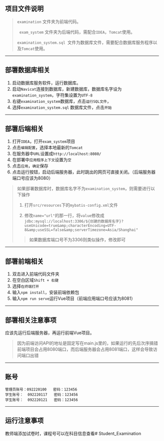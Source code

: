 ## 项目文件说明

>`examination` 文件夹为前端代码。
>
>` exam_system` 文件夹为后端代码，需配合`IDEA`，`Tomcat`使用。
>
>`examination_system.sql `文件为数据库文件，需要配合数据库服务程序以及`Tomcat`使用。

---

## 部署数据库相关

1. 启动数据库服务软件，运行数据库。
2. 启动`Navicat`连接到数据库，新建数据库，数据库名字设为`examination_system`，字符集设置为`UTF-8`
3. 右键`examination_system`数据库，点击`运行SQL文件`，
4. 选择`examination_system.sql` 数据库文件，点击`开始`

---

## 部署后端相关

1. 打开`IDEA`，打开`exam_system`项目
1. 点击`编辑配置`，选择本地最新的`Tomcat`
1. 在服务器中`URL`设置成`http://localhost:8080/`
1. 在部署中`应用程序上下文`设置为`空`
1. 点击`应用`，`确定`保存
1. 点击运行按钮，启动后端服务器，此时跳出的网页可直接关闭。（后端服务器端口号应该为8080）

 >如果部署数据库时，数据库名字不为`examination_system`，则需要进行以下操作
   >
   >1. 打开`src/resources`下的`mybatis-config.xml`文件
   >
   >2. 修改`name="url"`的那一行，将`value`修改成`jdbc:mysql://localhost:3306/${创建的数据库名字}?useUnicode=true&amp;characterEncoding=UTF-8&amp;useSSL=false&amp;serverTimezone=Asia/Shanghai"`
   >
   >   > 如果数据库端口号不为3306则类似操作，修改即可

---

## 部署前端相关

1. 双击进入前端代码文件夹
2. 在空白区域`Shift + 右键`
3. 选择`在终端打开`
4. 输入`npm install`，安装前端依赖包
5. 输入`npm run serve`运行Vue项目（前端应用端口号应该为8081）

---

## 部署相关注意事项

应该先运行后端服务器，再运行前端Vue项目。

> 因为前端访问API的地址是固定写在main.js里的，如果运行的先后次序搞错前端项目会占用8080端口，而后端服务器会占用8081端口，这样会导致访问端口出错

--- 

## 账号
```
管理员账号：092220100   密码：123456
学生账号：  092220117   密码：123456
学生账号：  092220121   密码：123456
```

---

## 运行注意事项

教师端添加试卷时，课程号可以在科目信息查看# Student_Examination
